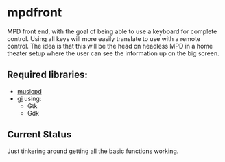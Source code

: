 # mpdfront
MPD front end, with the goal of being able to use a keyboard for complete control.
Using all keys will more easily translate to use with a remote control.
The idea is that this will be the head on headless MPD in a home theater setup where the user can see the information up on the big screen.


## Required libraries:

- [musicpd](https://pypi.python.org/pypi/python-musicpd)
- [gi](http://pygobject.readthedocs.io/en/latest/index.html) using:
    - Gtk
    - Gdk

## Current Status

Just tinkering around getting all the basic functions working.

